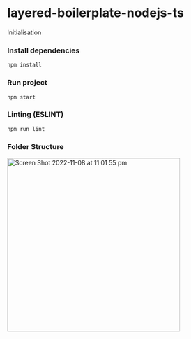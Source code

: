 # layered-boilerplate-nodejs-ts
Initialisation

### Install dependencies
`npm install`

### Run project
```
npm start
```

### Linting (ESLINT)
```
npm run lint
```

### Folder Structure

<img width="396" alt="Screen Shot 2022-11-08 at 11 01 55 pm" src="https://user-images.githubusercontent.com/20354959/200599382-51226207-5e51-4256-8594-25cdbc1f4077.png">


